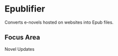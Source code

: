 # Epublifier #

Converts e-novels hosted on websites into Epub files.

## Focus Area ##

Novel Updates
